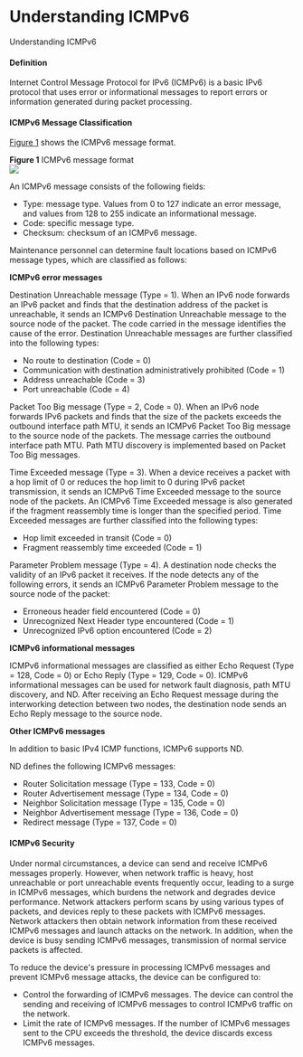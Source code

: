 Understanding ICMPv6
====================

Understanding ICMPv6

#### Definition

Internet Control Message Protocol for IPv6 (ICMPv6) is a basic IPv6 protocol that uses error or informational messages to report errors or information generated during packet processing.


#### ICMPv6 Message Classification

[Figure 1](#EN-US_CONCEPT_0000001176661701__fig16923334124214) shows the ICMPv6 message format.

**Figure 1** ICMPv6 message format  
![](figure/en-us_image_0000001130781960.png)  

An ICMPv6 message consists of the following fields:

* Type: message type. Values from 0 to 127 indicate an error message, and values from 128 to 255 indicate an informational message.
* Code: specific message type.
* Checksum: checksum of an ICMPv6 message.

Maintenance personnel can determine fault locations based on ICMPv6 message types, which are classified as follows:

**ICMPv6 error messages**

Destination Unreachable message (Type = 1). When an IPv6 node forwards an IPv6 packet and finds that the destination address of the packet is unreachable, it sends an ICMPv6 Destination Unreachable message to the source node of the packet. The code carried in the message identifies the cause of the error. Destination Unreachable messages are further classified into the following types:

* No route to destination (Code = 0)
* Communication with destination administratively prohibited (Code = 1)
* Address unreachable (Code = 3)
* Port unreachable (Code = 4)

Packet Too Big message (Type = 2, Code = 0). When an IPv6 node forwards IPv6 packets and finds that the size of the packets exceeds the outbound interface path MTU, it sends an ICMPv6 Packet Too Big message to the source node of the packets. The message carries the outbound interface path MTU. Path MTU discovery is implemented based on Packet Too Big messages.

Time Exceeded message (Type = 3). When a device receives a packet with a hop limit of 0 or reduces the hop limit to 0 during IPv6 packet transmission, it sends an ICMPv6 Time Exceeded message to the source node of the packets. An ICMPv6 Time Exceeded message is also generated if the fragment reassembly time is longer than the specified period. Time Exceeded messages are further classified into the following types:

* Hop limit exceeded in transit (Code = 0)
* Fragment reassembly time exceeded (Code = 1)

Parameter Problem message (Type = 4). A destination node checks the validity of an IPv6 packet it receives. If the node detects any of the following errors, it sends an ICMPv6 Parameter Problem message to the source node of the packet:

* Erroneous header field encountered (Code = 0)
* Unrecognized Next Header type encountered (Code = 1)
* Unrecognized IPv6 option encountered (Code = 2)

**ICMPv6 informational messages**

ICMPv6 informational messages are classified as either Echo Request (Type = 128, Code = 0) or Echo Reply (Type = 129, Code = 0). ICMPv6 informational messages can be used for network fault diagnosis, path MTU discovery, and ND. After receiving an Echo Request message during the interworking detection between two nodes, the destination node sends an Echo Reply message to the source node.

**Other ICMPv6 messages**

In addition to basic IPv4 ICMP functions, ICMPv6 supports ND.

ND defines the following ICMPv6 messages:

* Router Solicitation message (Type = 133, Code = 0)
* Router Advertisement message (Type = 134, Code = 0)
* Neighbor Solicitation message (Type = 135, Code = 0)
* Neighbor Advertisement message (Type = 136, Code = 0)
* Redirect message (Type = 137, Code = 0)


#### ICMPv6 Security

Under normal circumstances, a device can send and receive ICMPv6 messages properly. However, when network traffic is heavy, host unreachable or port unreachable events frequently occur, leading to a surge in ICMPv6 messages, which burdens the network and degrades device performance. Network attackers perform scans by using various types of packets, and devices reply to these packets with ICMPv6 messages. Network attackers then obtain network information from these received ICMPv6 messages and launch attacks on the network. In addition, when the device is busy sending ICMPv6 messages, transmission of normal service packets is affected.

To reduce the device's pressure in processing ICMPv6 messages and prevent ICMPv6 message attacks, the device can be configured to:

* Control the forwarding of ICMPv6 messages. The device can control the sending and receiving of ICMPv6 messages to control ICMPv6 traffic on the network.
* Limit the rate of ICMPv6 messages. If the number of ICMPv6 messages sent to the CPU exceeds the threshold, the device discards excess ICMPv6 messages.